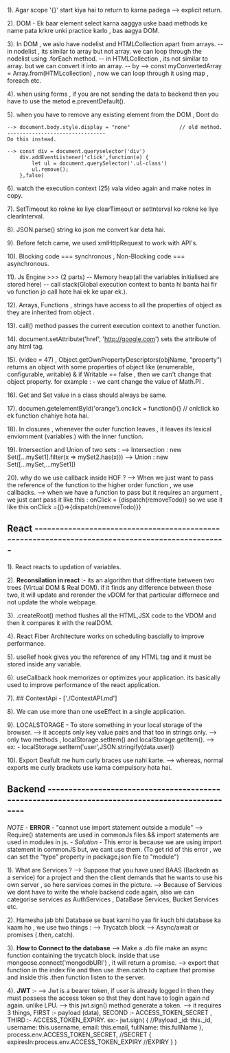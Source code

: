 1). Agar scope '{}' start kiya hai to return to karna padega  --> explicit return. 

2). DOM -  Ek baar element select karna aaggya uske baad methods ke name pata krkre unki practice karlo , bas aagya DOM.

3). In DOM , we aslo have nodelist and HTMLCollection apart from arrays. 
    -- in nodelist , its similar to array but not array. we can loop through the nodelist using .forEach method.
    -- in HTMLCollection , its not similar to array. but we can convert it into an array.
    -- by --> const myConvertedArray = Array.from(HTMLcollection) , now we can loop through it using map , foreach etc.

4). when using forms , if you are not sending the data to backend then you have to use the metod e.preventDefault().

5). when you have to remove any existing element from the DOM , Dont do 

    --> document.body.style.display = "none"                // old method.
    --------------------------------
    Do this instead.

    --> const div = document.queryselector('div')
        div.addEventListener('click',function(e) {
            let ul = document.querySelector('.ul-class')
            ul.remove();
        },false)

6). watch the execution context (25) vala video again and make notes in copy.

7). SetTimeout ko rokne ke liye clearTimeout or setInterval ko rokne ke liye clearInterval.

8). JSON.parse() string ko json me convert kar deta hai.

9). Before fetch came, we used xmlHttpRequest to work with API's.

10). Blocking code  === synchronous , Non-Blocking code === asynchronous.   

11). Js Engine >>> (2 parts) -- Memory heap(all the variables initialised are stored here) -- call stack(Global execution context to banta hi banta hai fir vo function jo call hote hai ek ke upar ek.).

12). Arrays, Functions , strings have access to all the properties of object as they are inherited from object . 

13). call() method passes the current execution context to another function.

14). document.setAttribute('href', 'http://google.com')  sets the attribute of any html tag.

15). (video = 47) , Object.getOwnPropertyDescriptors(objName, "property") returns an object with some properties of object like (enumerable, configurable, writable) & if Writable == false , then we can't change that object property. for example : - we cant change the value of Math.PI . 

16). Get and Set value in a class should always be same.

17). documen.getelementById('orange').onclick = function(){}  // onlclick ko ek function chahiye hota hai.

18). In closures , whenever the outer function leaves , it leaves its lexical enviornment (variables.) with the inner function.

19). Intersection and Union of two sets :
    --> Intersection : new Set([...mySet1].filter(x => mySet2.has(x)))
    --> Union : new Set([...mySet,...mySet1])

20). why do we use callback inside HOF ?
    --> When we just want to pass the reference of the function to the higher order function , we use callbacks.
    --> when we have a function to pass but it requires an argument , we just cant pass it like this : onClick = {dispatch(removeTodo)}
        so we use it like this onClick ={()=>{dispatch(removeTodo)}}

 ## React ------------------------------------------------------------------------------------------------

1). React reacts to updation of variables.

2). **Reconsilation in react** :- its an algorithm that diffrentiate between two trees (Virtual DOM & Real DOM). if it finds any difference between those two, it will update and rerender the vDOM for that particular differnece and not update the whole webpage.

3). .createRoot() method flushes all the HTML,JSX code to the VDOM and then it compares it with the realDOM.

4). React Fiber Architecture works on scheduling bascially to improve performance.

5). useRef hook gives you the reference of any HTML tag and it must be stored inside any variable.

6). useCallback hook memorizes or optimizes your application. its basically used to improve performance of the react application.

7). ## ContextApi - ['./ContextAPI.md']

8). We can use more than one useEffect in a single application.

9). LOCALSTORAGE - To store something in your local storage of the browser.
--> it accepts only key value pairs and that too in strings only.
--> only two methods , localStorage.setItem() and localStorage.getItem().
--> ex: - localStorage.setItem('user',JSON.stringify(data.user))

10). Export Deafult me hum curly braces use nahi karte. 
 --> whereas, normal exports me curly brackets use karna compulsory hota hai.

## Backend ------------------------------------------------------------------------------------------------

*NOTE* - **ERROR** - "cannot use import statement outside a module"
            --> Require() statements are used in commonJs files && import statements are used in modules in js.
       - *Solution* - This error is because we are using import statement in commonJS but, we cant use them.
        (To get rid of this error , we can set the "type" property in package.json file to "module") 

1). What are Services ?
 --> Suppose that you have used BAAS (Backedn as a service) for a project and then the client   demands that he wants to use his own server , so here services comes in the picture.
 --> Because of Services we dont have to write the whole backend code again, also we can categorise services as AuthServices , DataBase Services, Bucket Services etc.

2). Hamesha jab bhi Database se baat karni ho yaa fir kuch bhi database ka kaam ho , we use two things :
--> Trycatch block
--> Async/await or promises (.then,.catch).

3). **How to Connect to the database** 
--> Make a .db file make an async function containing the trycatch block. inside that use mongoose.connect('mongodbURI') , it will return a promise.
--> export that function in the index file and then use .then.catch to capture that promise and inside this .then function listen to the server. 

4). **JWT** :-
--> Jwt is a bearer token, if user is already logged in then  they must possess the access token so thst they dont have to login again nd   again. unlike LPU.
--> this jwt.sign() method generate a token.
--> it requires 3 things, FIRST :- payload (data), SECOND :- ACCESS_TOKEN_SECRET , THIRD :- ACCESS_TOKEN_EXPIRY.
ex:-
jwt.sign(
        {                               //Payload
            _id: this._id,
            username: this.username,
            email: this.email,
            fullName: this.fullName
        },
        process.env.ACCESS_TOKEN_SECRET,    //SECRET
        {
            expiresIn:process.env.ACCESS_TOKEN_EXPIRY   //EXPIRY
        }
    )


